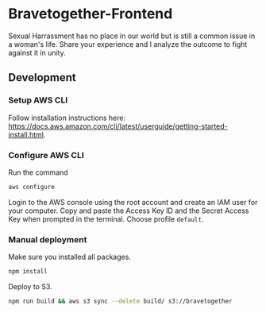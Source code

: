 # Bravetogether-Frontend
Sexual Harrassment has no place in our world but is still a common issue in a woman's life. Share your experience and I analyze the outcome to fight against it in unity.

## Development

### Setup AWS CLI
Follow installation instructions here: https://docs.aws.amazon.com/cli/latest/userguide/getting-started-install.html.

### Configure AWS CLI
Run the command
```sh
aws configure
```

Login to the AWS console using the root account and create an IAM user for your computer. Copy and paste the Access Key ID and the Secret Access Key when prompted in the terminal. Choose profile `default`.

### Manual deployment
Make sure you installed all packages.
```sh
npm install
```

Deploy to S3.
```sh
npm run build && aws s3 sync --delete build/ s3://bravetogether
```
